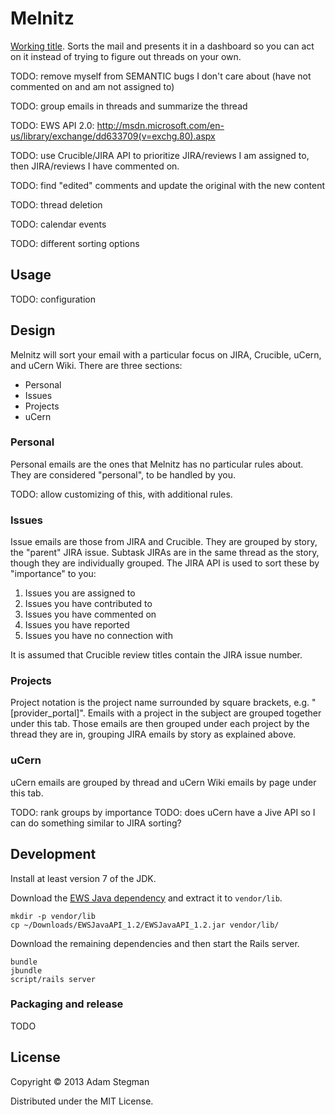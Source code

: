 # Melnitz

[Working title][melnitz].
Sorts the mail and presents it in a dashboard so you can act on it instead of trying to figure out threads on your own.

TODO: remove myself from SEMANTIC bugs I don't care about (have not commented on and am not assigned to)

TODO: group emails in threads and summarize the thread

TODO: EWS API 2.0: http://msdn.microsoft.com/en-us/library/exchange/dd633709(v=exchg.80).aspx

TODO: use Crucible/JIRA API to prioritize JIRA/reviews I am assigned to, then JIRA/reviews I have commented on.

TODO: find "edited" comments and update the original with the new content

TODO: thread deletion

TODO: calendar events

TODO: different sorting options

## Usage

TODO: configuration

## Design

Melnitz will sort your email with a particular focus on JIRA, Crucible, uCern, and uCern Wiki.
There are three sections:

* Personal
* Issues
* Projects
* uCern

### Personal

Personal emails are the ones that Melnitz has no particular rules about.
They are considered "personal", to be handled by you.

TODO: allow customizing of this, with additional rules.

### Issues

Issue emails are those from JIRA and Crucible.
They are grouped by story, the "parent" JIRA issue.
Subtask JIRAs are in the same thread as the story, though they are individually grouped.
The JIRA API is used to sort these by "importance" to you:

1. Issues you are assigned to
2. Issues you have contributed to
3. Issues you have commented on
4. Issues you have reported
5. Issues you have no connection with

It is assumed that Crucible review titles contain the JIRA issue number.

### Projects

Project notation is the project name surrounded by square brackets, e.g. "[provider_portal]".
Emails with a project in the subject are grouped together under this tab.
Those emails are then grouped under each project by the thread they are in, grouping JIRA emails by story as explained above.

### uCern

uCern emails are grouped by thread and uCern Wiki emails by page under this tab.

TODO: rank groups by importance
TODO: does uCern have a Jive API so I can do something similar to JIRA sorting?

## Development

Install at least version 7 of the JDK.

Download the [EWS Java dependency][ewsapi] and extract it to `vendor/lib`.

    mkdir -p vendor/lib
    cp ~/Downloads/EWSJavaAPI_1.2/EWSJavaAPI_1.2.jar vendor/lib/

Download the remaining dependencies and then start the Rails server.

    bundle
    jbundle
    script/rails server

### Packaging and release

TODO

## License

Copyright © 2013 Adam Stegman

Distributed under the MIT License.

[ewsapi]: http://archive.msdn.microsoft.com/ewsjavaapi
[maven]: http://maven.apache.org/
[melnitz]: http://en.wikipedia.org/wiki/Janine_Melnitz
